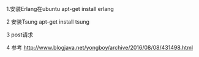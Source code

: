 1.安装Erlang在ubuntu apt-get install erlang

2 安装Tsung apt-get install tsung

3 post请求
 <http url="/api/accounts/login" contents="email=david.wang@springside.io&amp;password=springside" method="POST" version="1.1" ></http>

 4 参考
 http://www.blogjava.net/yongboy/archive/2016/08/08/431498.html
